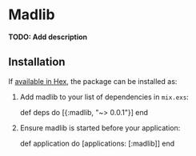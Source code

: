 # Madlib

**TODO: Add description**

## Installation

If [available in Hex](https://hex.pm/docs/publish), the package can be installed as:

  1. Add madlib to your list of dependencies in `mix.exs`:

        def deps do
          [{:madlib, "~> 0.0.1"}]
        end

  2. Ensure madlib is started before your application:

        def application do
          [applications: [:madlib]]
        end

